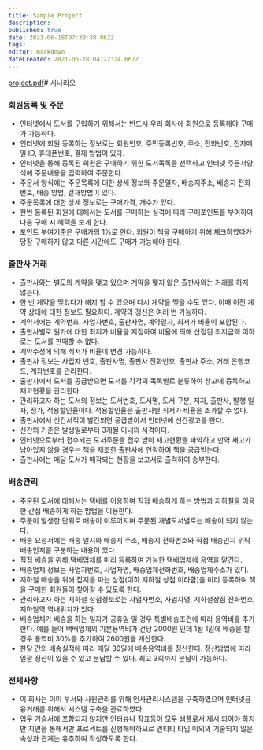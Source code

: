 ```yaml
---
title: Sample Project
description: 
published: true
date: 2021-06-18T07:30:38.862Z
tags: 
editor: markdown
dateCreated: 2021-06-18T04:22:24.667Z
---
```


[project.pdf](/project.pdf)# 시나리오
### 회원등록 및 주문
- 인터넷에서 도서를 구입하기 위해서는 반드시 우리 회사에 회원으로 등록해야 구매가 가능하다.
- 인터넷에 회원 등록하는 정보로는 회원번호, 주민등록번호, 주소, 전화번호, 전자메일 ID, 휴대폰번호, 결재 방법이 있다.
- 인터넷을 통해 등록된 회원은 구매하기 위한 도서목록을 선택하고 인터넷 주문서양식에 주문내용을 입력하여 주문한다.
- 주문서 양식에는 주문목록에 대한 상세 정보와 주문일자, 배송지주소, 배송지 전화번호, 배송 방법, 결재방법이 있다.
- 주문목록에 대한 상세 정보로는 구매가격, 개수가 있다.
- 한번 등록된 회원에 대해서는 도서를 구매하는 실격에 따라 구매포인트를 부여하여 다음 구매 시 헤택을 보게 한다.
- 포인트 부여기준은 구매가의 1%로 한다. 회원이 책을 구매하기 위해 체크하였다가 당장 구매하지 않고 다른 시간에도 구매가 가능해야 한다.

### 출판사 거래
- 출판사와는 별도의 계약을 맺고 있으며 계약을 맺지 않은 출판사와는 거래를 하지 않는다.
- 한 번 계약을 맺었다가 해지 할 수 있으며 다시 계약을 맺을 수도 있다. 이때 이전 계약 상대에 대한 정보도 필요하다. 계약의 갱신은 여러 번 가능하다.
- 계약서에는 계약번호, 사업자번호, 출판사명, 계약일자, 최저가 비율이 포함된다.
- 출판사별로 원가에 대한 최저가 비율을 지정하여 비율에 의해 산정된 최저금액 이하로는 도서를 판매할 수 없다.
- 계약수정에 의해 최저가 비율이 변경 가능하다.
- 출판사 정보는 사업자 번호, 출판사명, 출판사 전화번호, 출판사 주소, 거래 은행코드, 계좌번호를 관리한다.
- 출판사에서 도서를 공급받으면 도서를 각각의 목록별로 분류하여 창고에 등록하고 재고현황을 관리한다.
- 관리하고자 하는 도서의 정보는 도서번호, 도서명, 도서 구분, 저자, 출판사, 발행 일자, 정가, 적용할인율이다. 적용할인율은 출판사별 최저가 비율을 초과할 수 없다.
- 출판사에서 신간서적이 발간되면 공급받아서 인터넷에 신간광고를 한다.
- 신간의 기준은 발생일로부터 3개될 이내의 서격이다.
- 인터넷으로부터 접수되는 도서주문을 접수 받아 재고현황을 파악하고 만약 재고가 남아있지 않을 경우는 책을 제조한 출판사에 연락하여 책을 공급받는다.
- 출판사에는 매달 도서가 매각되는 현황을 보고서로 출력하여 송부한다.

### 배송관리
- 주문된 도서에 대해서는 택배를 이용하여 직접 배송하게 하는 방법과 지하철을 이용한 간접 배송하게 하는 밤법을 이용한다.
- 주문이 발생한 단위로 배송이 이루어지며 주문된 개별도서별로는 배송이 되지 않는다.
- 배송 요청서에는 배송 일시와 배송지 주소, 배송지 전화번호와 직접 배송인지 위탁배송인지를 구분하는 내용이 있다.
- 직접 배송을 위해 택배업체를 미리 등록하여 가능한 택배업체에 용역을 맡긴다.
- 배송업체 정보는 사업자번호, 사업자명, 배송업체전화번호, 배송업체주소가 있다.
- 지하철 배송을 위해 잡지를 파는 상점(이하 지하철 상점 이라함)을 미리 등록하여 책을 구매한 회원들이 찾아갈 수 있도록 한다.
- 관리하고자 하는 지하철 상점정보로는 사업자번호, 사업자명, 지하철상점 전화번호, 지하철역 역내위치가 있다.
- 배송업체가 배송을 하는 일자가 공휴일 일 경우 특별배송조건에 따라 용역비를 추가한다. 예를 들어 택배업체의 기본용역비가 건당 2000원 인데 1될 1일에 배송을 할 경우 용역비 30%를 추가하여 2600원을 계산한다.
- 한달 간의 배송실적에 따라 매달 30일에 배송용역비를 정산한다. 정산밤법에 따라 일괄 정산이 있을 수 있고 분납할 수 있다. 최고 3회까지 분납이 가능하다.

### 전체사항
- 이 회사는 이미 부서와 사원관리를 위해 인사관리시스템을 구축하였으며 인터넷금융거래를 위해서 시스템 구축을 관료하였다.
- 업무 기술서에 포함되지 않지만 인터뷰나 장표등이 모두 샘플로서 제시 되어야 하지만 지면을 통해서만 프로젝트를 진행해야하므로 엔티티 타입 이외의 기술되지 않은 속성과 관계는 유추하여 작성하도록 한다.
